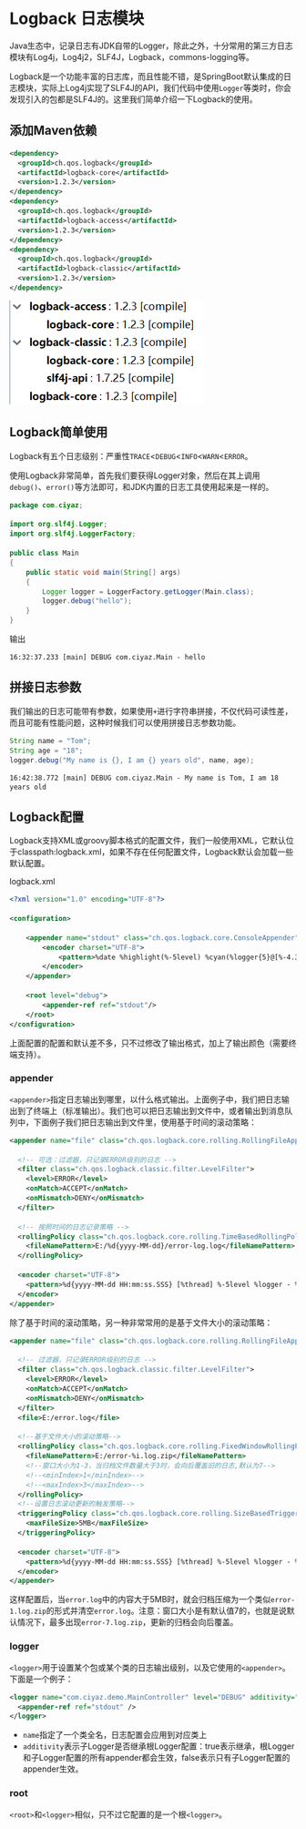 # Logback 日志模块

Java生态中，记录日志有JDK自带的Logger，除此之外，十分常用的第三方日志模块有Log4j，Log4j2，SLF4J，Logback，commons-logging等。

Logback是一个功能丰富的日志库，而且性能不错，是SpringBoot默认集成的日志模块，实际上Log4j实现了SLF4J的API，我们代码中使用`Logger`等类时，你会发现引入的包都是SLF4J的。这里我们简单介绍一下Logback的使用。

## 添加Maven依赖

```xml
<dependency>
  <groupId>ch.qos.logback</groupId>
  <artifactId>logback-core</artifactId>
  <version>1.2.3</version>
</dependency>
<dependency>
  <groupId>ch.qos.logback</groupId>
  <artifactId>logback-access</artifactId>
  <version>1.2.3</version>
</dependency>
<dependency>
  <groupId>ch.qos.logback</groupId>
  <artifactId>logback-classic</artifactId>
  <version>1.2.3</version>
</dependency>
```

![](res/1.png)

## Logback简单使用

Logback有五个日志级别：严重性`TRACE`<`DEBUG`<`INFO`<`WARN`<`ERROR`。

使用Logback非常简单，首先我们要获得Logger对象，然后在其上调用`debug()`、`error()`等方法即可，和JDK内置的日志工具使用起来是一样的。

```java
package com.ciyaz;

import org.slf4j.Logger;
import org.slf4j.LoggerFactory;

public class Main
{
	public static void main(String[] args)
	{
		Logger logger = LoggerFactory.getLogger(Main.class);
		logger.debug("hello");
	}
}
```

输出
```
16:32:37.233 [main] DEBUG com.ciyaz.Main - hello
```

## 拼接日志参数

我们输出的日志可能带有参数，如果使用`+`进行字符串拼接，不仅代码可读性差，而且可能有性能问题，这种时候我们可以使用拼接日志参数功能。

```java
String name = "Tom";
String age = "18";
logger.debug("My name is {}, I am {} years old", name, age);
```

```
16:42:38.772 [main] DEBUG com.ciyaz.Main - My name is Tom, I am 18 years old
```

## Logback配置

Logback支持XML或groovy脚本格式的配置文件，我们一般使用XML，它默认位于classpath:logback.xml，如果不存在任何配置文件，Logback默认会加载一些默认配置。

logback.xml
```xml
<?xml version="1.0" encoding="UTF-8"?>

<configuration>

	<appender name="stdout" class="ch.qos.logback.core.ConsoleAppender">
		<encoder charset="UTF-8">
			<pattern>%date %highlight(%-5level) %cyan(%logger{5}@[%-4.30thread]) - %msg%n</pattern>
		</encoder>
	</appender>

	<root level="debug">
		<appender-ref ref="stdout"/>
	</root>
</configuration>
```

上面配置的配置和默认差不多，只不过修改了输出格式，加上了输出颜色（需要终端支持）。

### appender

`<appender>`指定日志输出到哪里，以什么格式输出。上面例子中，我们把日志输出到了终端上（标准输出）。我们也可以把日志输出到文件中，或者输出到消息队列中，下面例子我们把日志输出到文件里，使用基于时间的滚动策略：

```xml
<appender name="file" class="ch.qos.logback.core.rolling.RollingFileAppender">

  <!-- 可选：过滤器，只记录ERROR级别的日志 -->
  <filter class="ch.qos.logback.classic.filter.LevelFilter">
    <level>ERROR</level>
    <onMatch>ACCEPT</onMatch>
    <onMismatch>DENY</onMismatch>
  </filter>

  <!-- 按照时间的日志记录策略 -->
  <rollingPolicy class="ch.qos.logback.core.rolling.TimeBasedRollingPolicy">
    <fileNamePattern>E:/%d{yyyy-MM-dd}/error-log.log</fileNamePattern>
  </rollingPolicy>

  <encoder charset="UTF-8">
    <pattern>%d{yyyy-MM-dd HH:mm:ss.SSS} [%thread] %-5level %logger - %msg%n</pattern>
  </encoder>
</appender>
```

除了基于时间的滚动策略，另一种非常常用的是基于文件大小的滚动策略：

```xml
<appender name="file" class="ch.qos.logback.core.rolling.RollingFileAppender">

  <!-- 过滤器，只记录ERROR级别的日志 -->
  <filter class="ch.qos.logback.classic.filter.LevelFilter">
    <level>ERROR</level>
    <onMatch>ACCEPT</onMatch>
    <onMismatch>DENY</onMismatch>
  </filter>
  <file>E:/error.log</file>

  <!--基于文件大小的滚动策略-->
  <rollingPolicy class="ch.qos.logback.core.rolling.FixedWindowRollingPolicy">
    <fileNamePattern>E:/error-%i.log.zip</fileNamePattern>
    <!--窗口大小为1-3，当归档文件数量大于3时，会向后覆盖旧的日志,默认为7-->
    <!--<minIndex>1</minIndex>-->
    <!--<maxIndex>3</maxIndex>-->
  </rollingPolicy>
  <!--设置日志滚动更新的触发策略-->
  <triggeringPolicy class="ch.qos.logback.core.rolling.SizeBasedTriggeringPolicy">
    <maxFileSize>5MB</maxFileSize>
  </triggeringPolicy>

  <encoder charset="UTF-8">
    <pattern>%d{yyyy-MM-dd HH:mm:ss.SSS} [%thread] %-5level %logger - %msg%n</pattern>
  </encoder>
</appender>
```

这样配置后，当`error.log`中的内容大于5MB时，就会归档压缩为一个类似`error-1.log.zip`的形式并清空`error.log`。注意：窗口大小是有默认值7的，也就是说默认情况下，最多出现`error-7.log.zip`，更新的归档会向后覆盖。

### logger

`<logger>`用于设置某个包或某个类的日志输出级别，以及它使用的`<appender>`。下面是一个例子：

```xml
<logger name="com.ciyaz.demo.MainController" level="DEBUG" additivity="false">
  <appender-ref ref="stdout" />
</logger>
```

* `name`指定了一个类全名，日志配置会应用到对应类上
* `additivity`表示子Logger是否继承根Logger配置：true表示继承，根Logger和子Logger配置的所有appender都会生效，false表示只有子Logger配置的appender生效。

### root

`<root>`和`<logger>`相似，只不过它配置的是一个根`<logger>`。
